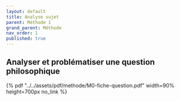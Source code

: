 ```yaml
---
layout: default
title: Analyse sujet
parent: Méthode 1
grand_parent: Méthode
nav_order: 1
published: true
---
```

##  Analyser et problématiser une question philosophique

{% pdf "../../assets/pdf/methode/M0-fiche-question.pdf" width=90% height=700px no_link %}